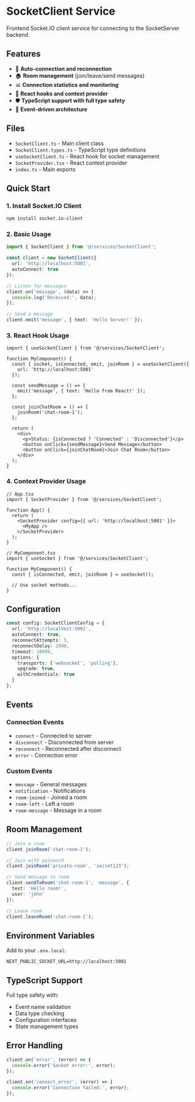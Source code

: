 # SocketClient Service

Frontend Socket.IO client service for connecting to the SocketServer backend.

## Features

- 🔗 **Auto-connection and reconnection**
- 🏠 **Room management** (join/leave/send messages)
- 📊 **Connection statistics and monitoring**
- 🔄 **React hooks and context provider**
- 🛡️ **TypeScript support with full type safety**
- 📡 **Event-driven architecture**

## Files

- `SocketClient.ts` - Main client class
- `SocketClient.types.ts` - TypeScript type definitions
- `useSocketClient.ts` - React hook for socket management
- `SocketProvider.tsx` - React context provider
- `index.ts` - Main exports

## Quick Start

### 1. Install Socket.IO Client

```bash
npm install socket.io-client
```

### 2. Basic Usage

```typescript
import { SocketClient } from '@/services/SocketClient';

const client = new SocketClient({
  url: 'http://localhost:5001',
  autoConnect: true
});

// Listen for messages
client.on('message', (data) => {
  console.log('Received:', data);
});

// Send a message
client.emit('message', { text: 'Hello Server!' });
```

### 3. React Hook Usage

```tsx
import { useSocketClient } from '@/services/SocketClient';

function MyComponent() {
  const { socket, isConnected, emit, joinRoom } = useSocketClient({
    url: 'http://localhost:5001'
  });

  const sendMessage = () => {
    emit('message', { text: 'Hello from React!' });
  };

  const joinChatRoom = () => {
    joinRoom('chat-room-1');
  };

  return (
    <div>
      <p>Status: {isConnected ? 'Connected' : 'Disconnected'}</p>
      <button onClick={sendMessage}>Send Message</button>
      <button onClick={joinChatRoom}>Join Chat Room</button>
    </div>
  );
}
```

### 4. Context Provider Usage

```tsx
// App.tsx
import { SocketProvider } from '@/services/SocketClient';

function App() {
  return (
    <SocketProvider config={{ url: 'http://localhost:5001' }}>
      <MyApp />
    </SocketProvider>
  );
}

// MyComponent.tsx
import { useSocket } from '@/services/SocketClient';

function MyComponent() {
  const { isConnected, emit, joinRoom } = useSocket();
  
  // Use socket methods...
}
```

## Configuration

```typescript
const config: SocketClientConfig = {
  url: 'http://localhost:5001',
  autoConnect: true,
  reconnectAttempts: 5,
  reconnectDelay: 2000,
  timeout: 10000,
  options: {
    transports: ['websocket', 'polling'],
    upgrade: true,
    withCredentials: true
  }
};
```

## Events

### Connection Events
- `connect` - Connected to server
- `disconnect` - Disconnected from server
- `reconnect` - Reconnected after disconnect
- `error` - Connection error

### Custom Events
- `message` - General messages
- `notification` - Notifications
- `room-joined` - Joined a room
- `room-left` - Left a room
- `room-message` - Message in a room

## Room Management

```typescript
// Join a room
client.joinRoom('chat-room-1');

// Join with password
client.joinRoom('private-room', 'secret123');

// Send message to room
client.sendToRoom('chat-room-1', 'message', {
  text: 'Hello room!',
  user: 'john'
});

// Leave room
client.leaveRoom('chat-room-1');
```

## Environment Variables

Add to your `.env.local`:

```
NEXT_PUBLIC_SOCKET_URL=http://localhost:5001
```

## TypeScript Support

Full type safety with:
- Event name validation
- Data type checking  
- Configuration interfaces
- State management types

## Error Handling

```typescript
client.on('error', (error) => {
  console.error('Socket error:', error);
});

client.on('connect_error', (error) => {
  console.error('Connection failed:', error);
});
```
